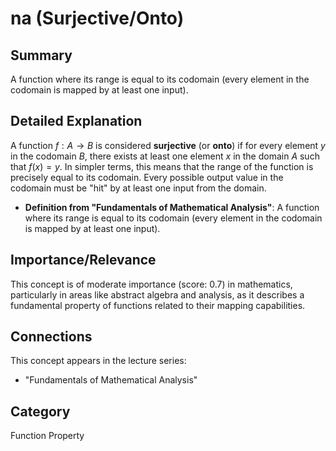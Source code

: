 # na (Surjective/Onto)

## Summary
A function where its range is equal to its codomain (every element in the codomain is mapped by at least one input).

## Detailed Explanation
A function $f: A \to B$ is considered **surjective** (or **onto**) if for every element $y$ in the codomain $B$, there exists at least one element $x$ in the domain $A$ such that $f(x) = y$. In simpler terms, this means that the range of the function is precisely equal to its codomain. Every possible output value in the codomain must be "hit" by at least one input from the domain.

*   **Definition from "Fundamentals of Mathematical Analysis"**: A function where its range is equal to its codomain (every element in the codomain is mapped by at least one input).

## Importance/Relevance
This concept is of moderate importance (score: 0.7) in mathematics, particularly in areas like abstract algebra and analysis, as it describes a fundamental property of functions related to their mapping capabilities.

## Connections
This concept appears in the lecture series:
*   "Fundamentals of Mathematical Analysis"

## Category
Function Property